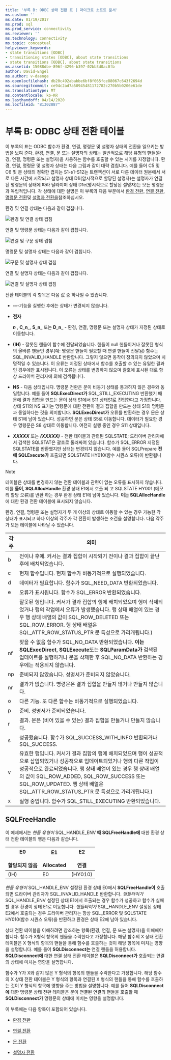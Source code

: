 ```yaml
---
title: '부록 B: ODBC 상태 전환 표 | 마이크로 소프트 문서'
ms.custom: ''
ms.date: 01/19/2017
ms.prod: sql
ms.prod_service: connectivity
ms.reviewer: ''
ms.technology: connectivity
ms.topic: conceptual
helpviewer_keywords:
- state transitions [ODBC]
- transitioning states [ODBC], about state transitions
- state transitions [ODBC], about state transitions
ms.assetid: 15088dbe-896f-4296-b397-02bb3d0ac0fb
author: David-Engel
ms.author: v-daenge
ms.openlocfilehash: db20c492ababbe6bf8f065fce88067c643f2694d
ms.sourcegitcommit: ce94c2ad7a50945481172782c270b5b0206e61de
ms.translationtype: MT
ms.contentlocale: ko-KR
ms.lasthandoff: 04/14/2020
ms.locfileid: "81302887"
---
```

# <a name="appendix-b-odbc-state-transition-tables"></a>부록 B: ODBC 상태 전환 테이블
이 부록의 표는 ODBC 함수가 환경, 연결, 명령문 및 설명자 상태의 전환을 일으키는 방법을 보여 준다. 환경, 연결, 문 또는 설명자의 상태는 일반적으로 해당 유형의 핸들(환경, 연결, 명령문 또는 설명자)을 사용하는 함수를 호출할 수 있는 시기를 지정합니다. 환경, 연결, 명령문 및 설명자 상태는 다음 그림과 같이 대략 겹칩니다. 예를 들어 C5 및 C6 및 문 상태의 정확한 겹치는 S1-s1-S12는 트랜잭션이 서로 다른 데이터 원본에서 서로 다른 시간에 시작되고 설명자 상태 D1i(암시적으로 할당된 설명자)는 설명자가 연결된 명령문의 상태에 따라 달라지며 상태 D1e(명시적으로 할당된 설명자)는 모든 명령문과 독립적입니다. 각 상태에 대한 설명은 이 부록의 다음 부분에서 [환경 전환,](../../../odbc/reference/appendixes/environment-transitions.md) [연결 전환,](../../../odbc/reference/appendixes/connection-transitions.md) [명령문 전환](../../../odbc/reference/appendixes/statement-transitions.md)및 [설명자 전환을](../../../odbc/reference/appendixes/descriptor-transitions.md)참조하십시오.  
  
 환경 및 연결 상태는 다음과 같이 겹칩니다.  
  
 ![환경 및 연결 상태 겹침](../../../odbc/reference/appendixes/media/app01.gif "app01")  
  
 연결 및 명령문 상태는 다음과 같이 겹칩니다.  
  
 ![연결 및 구문 상태 겹침](../../../odbc/reference/appendixes/media/app02.gif "app02")  
  
 명령문 및 설명자 상태는 다음과 같이 겹칩니다.  
  
 ![구문 및 설명자 상태 겹침](../../../odbc/reference/appendixes/media/app03.gif "app03")  
  
 연결 및 설명자 상태는 다음과 같이 겹칩니다.  
  
 ![연결 및 설명자 상태 겹침](../../../odbc/reference/appendixes/media/app04.gif "app04")  
  
 전환 테이블의 각 항목은 다음 값 중 하나일 수 있습니다.  
  
-   **--**-기능을 실행한 후에는 상태가 변경되지 않습니다.  
  
-   **전자**  

     **_n_** , **C_n_**, **S_n_** 또는 **D_n_** - 환경, 연결, 명령문 또는 설명자 상태가 지정된 상태로 이동합니다.  
 
-   **(IH)** - 잘못된 핸들이 함수에 전달되었습니다. 핸들이 null 핸들이거나 잘못된 형식의 올바른 핸들인 경우(예: 명령문 핸들이 필요할 때 연결 핸들이 전달됨) 함수는 SQL_INVALID_HANDLE 반환합니다. 그렇지 않으면 동작이 정의되지 않았으며 치명적일 수 있습니다. 이 오류는 지정된 상태에서 함수를 호출할 수 있는 유일한 결과인 경우에만 표시됩니다. 이 오류는 상태를 변경하지 않으며 괄호에 표시된 대로 항상 드라이버 관리자에 의해 검색됩니다.  
  
-   **NS** - 다음 상태입니다. 명령문 전환은 문이 비동기 상태를 통과하지 않은 경우와 동일합니다. 예를 들어 **SQLExecDirect가** SQL_STILL_EXECUTING 반환했기 때문에 결과 집합을 만드는 문이 상태 S1에서 S11 상태S1로 진입한다고 가정합니다. 상태 S11의 NS 표기는 명령문에 대한 전환이 결과 집합을 만드는 상태 S1의 명령문과 동일하다는 것을 의미합니다. **SQLExecDirect가** 오류를 반환하는 경우 문은 상태 S1에 남아 있습니다. 성공하면 문은 상태 S5로 이동합니다. 데이터가 필요한 경우 명령문은 S8 상태로 이동합니다. 여전히 실행 중인 경우 S11 상태입니다.  

-   **_XXXXX_** 또는 ***(XXXXX)*** - 전환 테이블과 관련된 SQLSTATE; 드라이버 관리자에서 검색한 SQLSTAT은 괄호로 둘러싸여 있습니다. 함수가 SQL_ERROR 지정된 SQLSTATE를 반환했지만 상태는 변경되지 않습니다. 예를 들어 SQLPrepare **전에** **SQLExecute가** 호출되면 SQLSTATE HY010(함수 시퀀스 오류)이 반환됩니다.  

> [!NOTE]  
>  테이블은 상태를 변경하지 않는 전환 테이블과 관련이 없는 오류를 표시하지 않습니다. 예를 **들어, SQLAllocHandle** 환경 상태 E1에서 호출 되 고 SQLSTATE HY001 (메모리 할당 오류)를 반환 하는 경우 환경 상태 E1에 남아 있습니다. **이는 SQLAllocHandle**에 대한 환경 전환 테이블에 표시되지 않습니다.  
  
 환경, 연결, 명령문 또는 설명자가 두 개 이상의 상태로 이동할 수 있는 경우 가능한 각 상태가 표시되고 하나 이상의 각주가 각 전환이 발생하는 조건을 설명합니다. 다음 각주가 모든 테이블에 나타날 수 있습니다.  
  
|각주|의미|  
|--------------|-------------|  
|b|전이나 후에. 커서는 결과 집합이 시작되기 전이나 결과 집합이 끝난 후에 배치되었습니다.|  
|c|현재 함수입니다. 현재 함수가 비동기적으로 실행되었습니다.|  
|d|데이터가 필요합니다. 함수가 SQL_NEED_DATA 반환되었습니다.|  
|e|오류가 표시됩니다. 함수가 SQL_ERROR 반환되었습니다.|  
|i|잘못된 행입니다. 커서가 결과 집합의 행에 배치되었으며 행이 삭제되었거나 행의 작업에서 오류가 발생했습니다. 행 상태 배열이 있는 경우 행 상태 배열의 값이 SQL_ROW_DELETED 또는 SQL_ROW_ERROR. 행 상태 배열은 SQL_ATTR_ROW_STATUS_PTR 문 특성으로 가리개됩니다.)|  
|nf|찾을 수 없음 함수가 SQL_NO_DATA 반환되었습니다. **이는 SQLExecDirect**, **SQLExecute**또는 **SQLParamData가** 검색된 업데이트를 실행하거나 문을 삭제한 후 SQL_NO_DATA 반환하는 경우에는 적용되지 않습니다.|  
|np|준비되지 않았습니다. 성명서가 준비되지 않았습니다.|  
|nr|결과가 없습니다. 명령문은 결과 집합을 만들지 않거나 만들지 않습니다.|  
|o|다른 기능. 또 다른 함수는 비동기적으로 실행되었습니다.|  
|p|준비. 성명서가 준비되었습니다.|  
|r|결과. 문은 (비어 있을 수 있는) 결과 집합을 만들거나 만들지 않습니다.|  
|s|성공했습니다. 함수가 SQL_SUCCESS_WITH_INFO 반환되거나 SQL_SUCCESS.|  
|v|유효한 행입니다. 커서가 결과 집합의 행에 배치되었으며 행이 성공적으로 삽입되었거나 성공적으로 업데이트되었거나 행의 다른 작업이 성공적으로 완료되었습니다. 행 상태 배열이 있는 경우 행 상태 배열의 값이 SQL_ROW_ADDED, SQL_ROW_SUCCESS 또는 SQL_ROW_UPDATED. 행 상태 배열은 SQL_ATTR_ROW_STATUS_PTR 문 특성으로 가리개됩니다.)|  
|x|실행 중입니다. 함수가 SQL_STILL_EXECUTING 반환되었습니다.|  
  
## <a name="sqlfreehandle"></a>SQLFreeHandle  
 이 예제에서는 *핸들 유형이* SQL_HANDLE_ENV **때 SQLFreeHandle에** 대한 환경 상태 전환 테이블의 행은 다음과 같습니다.  
  
|E0<br /><br /> 할당되지 않음|E1<br /><br /> Allocated|E2<br /><br /> 연결|  
|------------------------|----------------------|-----------------------|  
|(IH)|E0|(HY010)|  
  
 *핸들 유형이* SQL_HANDLE_ENV 설정된 환경 상태 E0에서 **SQLFreeHandle이** 호출되면 드라이버 관리자가 SQL_INVALID_HANDLE 반환합니다. *핸들타이가* SQL_HANDLE_ENV 설정된 상태 E1에서 호출되는 경우 함수가 성공하고 함수가 실패할 경우 환경이 상태 E1로 이동합니다. *핸들타이가* SQL_HANDLE_ENV 설정된 상태 E2에서 호출되는 경우 드라이버 관리자는 항상 SQL_ERROR 및 SQLSTATE HY010(함수 시퀀스 오류)을 반환하고 환경은 상태 E2에 남아 있습니다.  
  
 상태 전환 테이블을 이해하려면 참조하는 항목(환경, 연결, 문 또는 설명자)을 이해해야 합니다. 함수가 X형식 항목의 핸들을 수락한다고 가정합니다. 해당 함수의 X 상태 전환 테이블은 X 형식의 항목의 핸들을 통해 함수를 호출하는 것이 해당 항목에 미치는 영향을 설명합니다. 예를 들어 **SQLDisconnect는** 연결 핸들을 허용합니다. **SQLDisconnect에** 대한 연결 상태 전환 테이블은 **SQLDisconnect가** 호출되는 연결의 상태에 미치는 영향을 설명합니다.  
  
 함수가 Y가 X와 같지 않은 Y 형식의 항목의 핸들을 수락한다고 가정합니다. 해당 함수의 X 상태 전환 테이블은 Y 형식의 항목과 연결된 X 형식의 핸들을 통해 함수를 호출하는 것이 Y 형식의 항목에 영향을 주는 방법을 설명합니다. 예를 들어 **SQLDisconnect에** 대한 명령문 상태 전환 테이블은 문이 연결된 연결의 핸들을 호출할 때 **SQLDisconnect가** 명령문의 상태에 미치는 영향을 설명합니다.  
  
 이 부록에는 다음 항목이 포함되어 있습니다.  
  
-   [환경 전환](../../../odbc/reference/appendixes/environment-transitions.md)  
  
-   [연결 전환](../../../odbc/reference/appendixes/connection-transitions.md)  
  
-   [문 전환](../../../odbc/reference/appendixes/statement-transitions.md)  
  
-   [설명자 전환](../../../odbc/reference/appendixes/descriptor-transitions.md)
